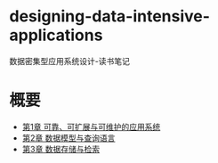 # designing-data-intensive-applications
数据密集型应用系统设计-读书笔记

# 概要

* [第1章 可靠、可扩展与可维护的应用系统](chapter1.md)
* [第2章 数据模型与查询语言](chapter2.md)
* [第3章 数据存储与检索](chapter3.md)

